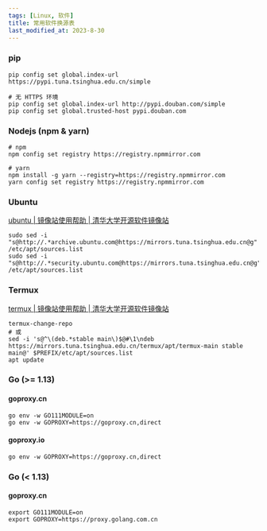 ```yaml
---
tags: [Linux, 软件]
title: 常用软件换源表
last_modified_at: 2023-8-30
---
```


### pip

```shell
pip config set global.index-url https://pypi.tuna.tsinghua.edu.cn/simple

# 无 HTTPS 环境
pip config set global.index-url http://pypi.douban.com/simple
pip config set global.trusted-host pypi.douban.com
```

### Nodejs (npm & yarn)

```shell
# npm
npm config set registry https://registry.npmmirror.com

# yarn
npm install -g yarn --registry=https://registry.npmmirror.com
yarn config set registry https://registry.npmmirror.com
```

### Ubuntu

[ubuntu \| 镜像站使用帮助 \| 清华大学开源软件镜像站](https://mirrors.tuna.tsinghua.edu.cn/help/ubuntu/)

```shell
sudo sed -i "s@http://.*archive.ubuntu.com@https://mirrors.tuna.tsinghua.edu.cn@g" /etc/apt/sources.list
sudo sed -i "s@http://.*security.ubuntu.com@https://mirrors.tuna.tsinghua.edu.cn@g" /etc/apt/sources.list
```

### Termux

[termux \| 镜像站使用帮助 \| 清华大学开源软件镜像站](https://mirrors.tuna.tsinghua.edu.cn/help/termux/)

```shell
termux-change-repo
# 或
sed -i 's@^\(deb.*stable main\)$@#\1\ndeb https://mirrors.tuna.tsinghua.edu.cn/termux/apt/termux-main stable main@' $PREFIX/etc/apt/sources.list
apt update
```

### Go (>= 1.13)

#### goproxy.cn

```shell
go env -w GO111MODULE=on
go env -w GOPROXY=https://goproxy.cn,direct
```

#### goproxy.io

```shell
go env -w GOPROXY=https://goproxy.cn,direct
```

### Go (< 1.13)

#### goproxy.cn

```shell
export GO111MODULE=on
export GOPROXY=https://proxy.golang.com.cn
```
